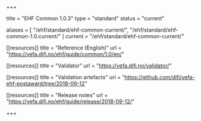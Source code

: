 +++

title = "EHF Common 1.0.3"
type = "standard"
status = "current"

aliases = [ "/ehf/standard/ehf-common-current/", "/ehf/standard/ehf-common-1.0.current/" ]
current = "/ehf/standard/ehf-common-current/"

[[resources]]
title = "Reference (English)"
url = "https://vefa.difi.no/ehf/guide/common/1.0/en/"

[[resources]]
title = "Validator"
url = "https://vefa.difi.no/validator/"

[[resources]]
title = "Validation artefacts"
url = "https://github.com/difi/vefa-ehf-postaward/tree/2018-09-12"

[[resources]]
title = "Release notes"
url = "https://vefa.difi.no/ehf/guide/release/2018-09-12/"

+++
